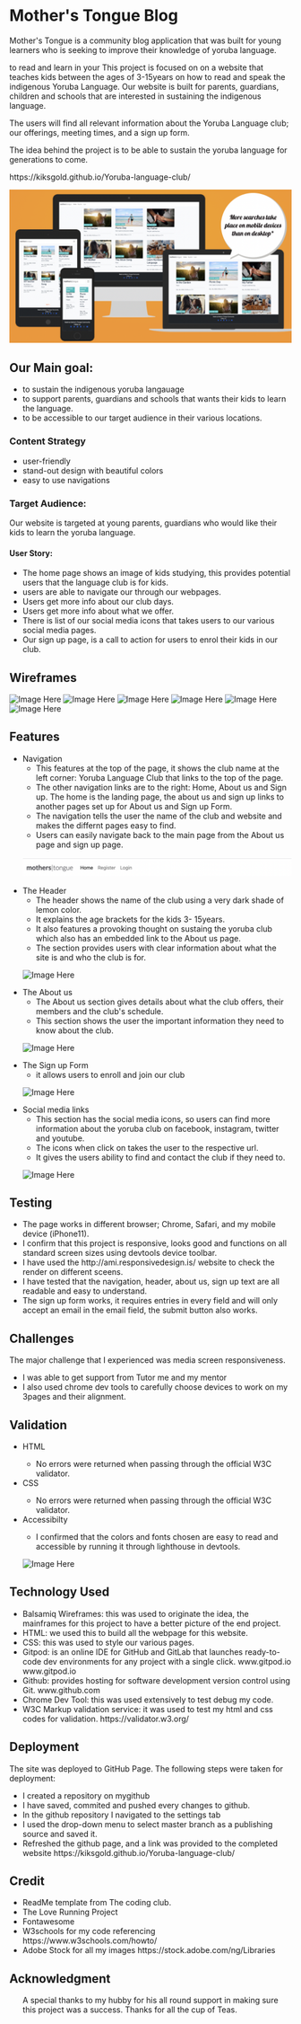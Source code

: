 # Mother's Tongue Blog
Mother's Tongue is a community blog application that was built for young learners who is seeking to improve their knowledge of yoruba language.

 to read and learn in your
This project is focused on on a website that teaches kids between the ages of 3-15years on how to read and speak the indigenous Yoruba Language. Our website is built for parents, guardians, children and schools that are interested in sustaining the indigenous language.

<p> The users will find all relevant information about the Yoruba Language club; our offerings, meeting times, and a sign up form. </p>
<p> The idea behind the project is to be able to sustain the yoruba language for generations to come. </p>
https://kiksgold.github.io/Yoruba-language-club/

![Image Here](./docs/features/amiresponsive.png)

## Our Main goal:
<ul>
<li> to sustain the indigenous yoruba langauage
<li> to support parents, guardians and schools that wants their kids to learn the language.
<li> to be accessible to our target audience in their various locations.
</ul>

### Content Strategy
<ul>
<li> user-friendly
<li> stand-out design with beautiful colors
<li> easy to use navigations
</ul>

### Target Audience:
Our website is targeted at young parents, guardians who would like their kids to learn the yoruba language.

#### User Story:
<ul>
<li> The home page shows an image of kids studying, this provides potential users that the language club is for kids. </li>
<li> users are able to navigate our through our webpages. </li>
<li> Users get more info about our club days. </li>
<li> Users get more info about what we offer. </li>
<li> There is list of our social media icons that takes users to our various social media pages. </li>
<li> Our sign up page, is a call to action for users to enrol their kids in our club. </li>
</ul>

## Wireframes
![Image Here](./docs/wireframes/homepage.png)
![Image Here](./docs/wireframes/aboutus.png)
![Image Here](./docs/wireframes/signup.png)
![Image Here](./docs/wireframes/mobile_home.png)
![Image Here](./docs/wireframes/mobile_aboutus.png)
![Image Here](./docs/wireframes/mobile_signup.png)

## Features
<ul>
<li> Navigation
    <ul>
    <li> This features at the top of the page, it shows the club name at the left corner: Yoruba Language Club that links to the top of the page.
    <li> The other navigation links are to the right: Home, About us and Sign up. The home is the landing page, the about us and sign up links to another pages set up for About us and Sign up Form.
    <li> The navigation tells the user the name of the club and website and makes the differnt pages easy to find.
    <li> Users can easily navigate back to the main page from the About us page and sign up page.
    </ul> 

![Image Here](./docs/features/navigation.png)

<li> The Header
    <ul>
    <li> The header shows the name of the club using a very dark shade of lemon color.
    <li> It explains the age brackets for the kids 3- 15years.
    <li> It also features a provoking thought on sustaing the yoruba club which also has an embedded link to the About us page.
    <li> The section provides users with clear information about what the site is and who the club is for.
    </ul>

![Image Here](./docs/features/header.png)

<li> The About us
    <ul> 
    <li> The About us section gives details about what the club offers, their members and the club's schedule.
    <li> This section shows the user the important information they need to know about the club.
    </ul>

![Image Here](./docs/features/aboutusinfo.png)    

<li> The Sign up Form
    <ul>
    <li> it allows users to enroll and join our club
    </ul>

![Image Here](./docs/features/signupform.png)

<li> Social media links
    <ul> 
    <li> This section has the social media icons, so users can find more information about the yoruba club on facebook, instagram, twitter and youtube.
    <li> The icons when click on takes the user to the respective url.
    <li> It gives the users ability to find and contact the club if they need to.
    </ul>

![Image Here](./docs/features/socialnetworks.png)
</ul>

## Testing
<ul>
<li> The page works in different browser; Chrome, Safari, and my mobile device (iPhone11). </li>
<li> I confirm that this project is responsive, looks good and functions on all standard screen sizes using devtools device toolbar. </li>
<li> I have used the http://ami.responsivedesign.is/ website to check the render on different sceens. </li>
<li> I have tested that the navigation, header, about us, sign up text are all readable and easy to understand. </li>
<li> The sign up form works, it requires entries in every field and will only accept an email in the email field, the submit button also works. </li>
</ul>

## Challenges
The major challenge that I experienced was media screen responsiveness.
<ul>
<li> I was able to get support from Tutor me and my mentor </li>
<li> I also used chrome dev tools to carefully choose devices to work on my 3pages and their alignment. </li>
</ul>

## Validation
<ul>
<li>HTML </li>
<ul>
<li> No errors were returned when passing through the official W3C validator. </li>
</ul>
<li>CSS </li>
<ul>
<li> No errors were returned when passing through the official W3C validator. </li>
</ul>
<li>Accessibilty</li>
<ul>
<li> I confirmed that the colors and fonts chosen are easy to read and accessible by running it through lighthouse in devtools. </li>
</ul>

![Image Here](./docs/features/lighthouse.png)
</ul>

## Technology Used
<ul>
<li> Balsamiq Wireframes: this was used to originate the idea, the mainframes for this project to have a better picture of the end project.</li>
<li> HTML: we used this to build all the webpage for this website. </li>
<li> CSS: this was used to style our various pages. </li>
<li> Gitpod: is an online IDE for GitHub and GitLab that launches ready-to-code dev environments for any project with a single click. www.gitpod.io www.gitpod.io </li>
<li> Github: provides hosting for software development version control using Git. www.github.com </li>
<li> Chrome Dev Tool: this was used extensively to test debug my code. </li>
<li> W3C Markup validation service: it was used to test my html and css codes for validation. https://validator.w3.org/ </li>
</ul>

## Deployment
The site was deployed to GitHub Page. The following steps were taken for deployment:
<ul>
<li> I created a repository on mygithub </li>
<li> I have saved, commited and pushed every changes to github.</li>
<li>In the github repository I navigated to the settings tab </li> 
<li> I used the drop-down menu to select master branch as a publishing source and saved it. </li>
<li> Refreshed the github page, and a link was provided to the completed website https://kiksgold.github.io/Yoruba-language-club/ </li>
</ul>

## Credit
<ul>
<li> ReadMe template from The coding club. </li>
<li> The Love Running Project</li>
<li> Fontawesome </li>
<li> W3schools for my code referencing https://www.w3schools.com/howto/ </li>
<li> Adobe Stock for all my images https://stock.adobe.com/ng/Libraries </li>
</ul>

## Acknowledgment 
<ul>
A special thanks to my hubby for his all round support in making sure this project was a success. Thanks for all the cup of Teas.
